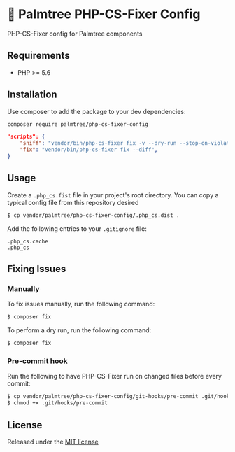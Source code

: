 # :palm_tree: Palmtree PHP-CS-Fixer Config

PHP-CS-Fixer config for Palmtree components

## Requirements
* PHP >= 5.6

## Installation

Use composer to add the package to your dev dependencies:

```bash
composer require palmtree/php-cs-fixer-config
```

```json
"scripts": {
    "sniff": "vendor/bin/php-cs-fixer fix -v --dry-run --stop-on-violation --using-cache=no --diff --diff-format=udiff",
    "fix": "vendor/bin/php-cs-fixer fix --diff",
}
```

## Usage

Create a `.php_cs.fist` file in your project's root directory. 
You can copy a typical config file from this repository desired

```bash
$ cp vendor/palmtree/php-cs-fixer-config/.php_cs.dist .
```

Add the following entries to your `.gitignore` file:

```
.php_cs.cache
.php_cs
```

## Fixing Issues

### Manually

To fix issues manually, run the following command:

```bash
$ composer fix
```

To perform a dry run, run the following command:

```bash
$ composer fix
```

### Pre-commit hook

Run the following to have PHP-CS-Fixer run on changed files before every commit:

```bash
$ cp vendor/palmtree/php-cs-fixer-config/git-hooks/pre-commit .git/hooks/pre-commit
$ chmod +x .git/hooks/pre-commit
```

## License

Released under the [MIT license](LICENSE)
